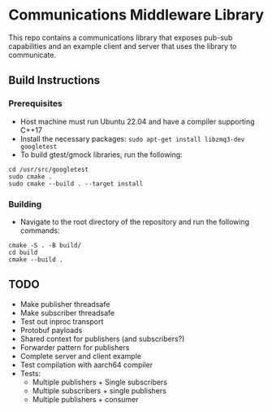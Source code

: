 # Communications Middleware Library

This repo contains a communications library that exposes pub-sub capabilities and an 
example client and server that uses the library to communicate.


## Build Instructions

### Prerequisites  
* Host machine must run Ubuntu 22.04 and have a compiler supporting C++17  
* Install the necessary packages:
`sudo apt-get install libzmq3-dev googletest`
* To build gtest/gmock libraries, run the following:  
````
cd /usr/src/googletest
sudo cmake .
sudo cmake --build . --target install
````

### Building
* Navigate to the root directory of the repository and run the following commands:
````
cmake -S . -B build/
cd build
cmake --build .
````

## TODO
* Make publisher threadsafe
* Make subscriber threadsafe
* Test out inproc transport
* Protobuf payloads
* Shared context for publishers (and subscribers?)
* Forwarder pattern for publishers
* Complete server and client example
* Test compilation with aarch64 compiler
* Tests:
  * Multiple publishers + Single subscribers
  * Multiple subscribers + single publishers
  * Multiple publishers + consumer


